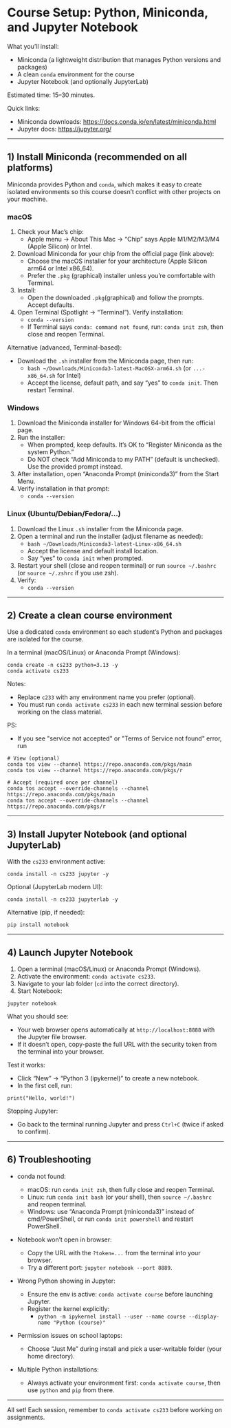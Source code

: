 # Course Setup: Python, Miniconda, and Jupyter Notebook

What you’ll install:
- Miniconda (a lightweight distribution that manages Python versions and packages)
- A clean `conda` environment for the course
- Jupyter Notebook (and optionally JupyterLab)

Estimated time: 15–30 minutes.

Quick links:
- Miniconda downloads: https://docs.conda.io/en/latest/miniconda.html
- Jupyter docs: https://jupyter.org/

---

## 1) Install Miniconda (recommended on all platforms)

Miniconda provides Python and `conda`, which makes it easy to create isolated environments so this course doesn’t conflict with other projects on your machine.

### macOS
1) Check your Mac’s chip:
   - Apple menu → About This Mac → “Chip” says Apple M1/M2/M3/M4 (Apple Silicon) or Intel.
2) Download Miniconda for your chip from the official page (link above):
   - Choose the macOS installer for your architecture (Apple Silicon arm64 or Intel x86_64).
   - Prefer the `.pkg` (graphical) installer unless you’re comfortable with Terminal.
3) Install:
   - Open the downloaded `.pkg`(graphical) and follow the prompts. Accept defaults.
4) Open Terminal (Spotlight → “Terminal”). Verify installation:
   - `conda --version`
   - If Terminal says `conda: command not found`, run: `conda init zsh`, then close and reopen Terminal.

Alternative (advanced, Terminal-based):
- Download the `.sh` installer from the Miniconda page, then run:
  - `bash ~/Downloads/Miniconda3-latest-MacOSX-arm64.sh` (or `...-x86_64.sh` for Intel)
  - Accept the license, default path, and say “yes” to `conda init`. Then restart Terminal.

### Windows
1) Download the Miniconda installer for Windows 64-bit from the official page.
2) Run the installer:
   - When prompted, keep defaults. It’s OK to “Register Miniconda as the system Python.”
   - Do NOT check “Add Miniconda to my PATH” (default is unchecked). Use the provided prompt instead.
3) After installation, open “Anaconda Prompt (miniconda3)” from the Start Menu.
4) Verify installation in that prompt:
   - `conda --version`

### Linux (Ubuntu/Debian/Fedora/…)
1) Download the Linux `.sh` installer from the Miniconda page.
2) Open a terminal and run the installer (adjust filename as needed):
   - `bash ~/Downloads/Miniconda3-latest-Linux-x86_64.sh`
   - Accept the license and default install location.
   - Say “yes” to `conda init` when prompted.
3) Restart your shell (close and reopen terminal) or run `source ~/.bashrc` (or `source ~/.zshrc` if you use zsh).
4) Verify:
   - `conda --version`

---

## 2) Create a clean course environment

Use a dedicated `conda` environment so each student’s Python and packages are isolated for the course.

In a terminal (macOS/Linux) or Anaconda Prompt (Windows):

```
conda create -n cs233 python=3.13 -y
conda activate cs233
```

Notes:
- Replace `c233` with any environment name you prefer (optional).
- You must run `conda activate cs233` in each new terminal session before working on the class material.

PS:
- If you see "service not accepted" or "Terms of Service not found" error, run
```
# View (optional)
conda tos view --channel https://repo.anaconda.com/pkgs/main
conda tos view --channel https://repo.anaconda.com/pkgs/r

# Accept (required once per channel)
conda tos accept --override-channels --channel https://repo.anaconda.com/pkgs/main
conda tos accept --override-channels --channel https://repo.anaconda.com/pkgs/r
```

---

## 3) Install Jupyter Notebook (and optional JupyterLab)

With the `cs233` environment active:

```
conda install -n cs233 jupyter -y
```

Optional (JupyterLab modern UI):

```
conda install -n cs233 jupyterlab -y
```

Alternative (pip, if needed):

```
pip install notebook
```

---

## 4) Launch Jupyter Notebook

1) Open a terminal (macOS/Linux) or Anaconda Prompt (Windows).
2) Activate the environment: `conda activate cs233`.
3) Navigate to your lab folder (`cd` into the correct directory).
4) Start Notebook:

```
jupyter notebook
```

What you should see:
- Your web browser opens automatically at `http://localhost:8888` with the Jupyter file browser.
- If it doesn’t open, copy-paste the full URL with the security token from the terminal into your browser.

Test it works:
- Click “New” → “Python 3 (ipykernel)” to create a new notebook.
- In the first cell, run:

```
print("Hello, world!")
```

Stopping Jupyter:
- Go back to the terminal running Jupyter and press `Ctrl+C` (twice if asked to confirm).


---

## 6) Troubleshooting

- conda not found:
  - macOS: run `conda init zsh`, then fully close and reopen Terminal.
  - Linux: run `conda init bash` (or your shell), then `source ~/.bashrc` and reopen terminal.
  - Windows: use “Anaconda Prompt (miniconda3)” instead of cmd/PowerShell, or run `conda init powershell` and restart PowerShell.

- Notebook won’t open in browser:
  - Copy the URL with the `?token=...` from the terminal into your browser.
  - Try a different port: `jupyter notebook --port 8889`.

- Wrong Python showing in Jupyter:
  - Ensure the env is active: `conda activate course` before launching Jupyter.
  - Register the kernel explicitly:
    - `python -m ipykernel install --user --name course --display-name "Python (course)"`

- Permission issues on school laptops:
  - Choose “Just Me” during install and pick a user-writable folder (your home directory).

- Multiple Python installations:
  - Always activate your environment first: `conda activate course`, then use `python` and `pip` from there.


---

All set! Each session, remember to `conda activate cs233` before working on assignments.
